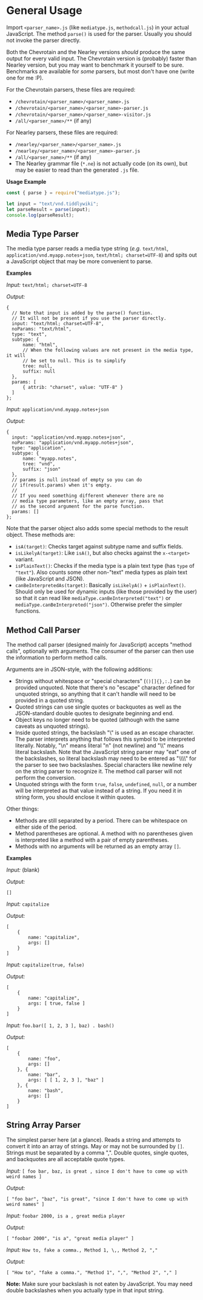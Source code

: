 General Usage
=============

Import `<parser_name>.js` (like `mediatype.js`, `methodcall.js`) in your actual
JavaScript. The method `parse()` is used for the parser. Usually you should not
invoke the parser directly.

Both the Chevrotain and the Nearley versions _should_ produce the same output 
for every valid input. The Chevrotain version is (probably) faster than Nearley
version, but you may want to benchmark it yourself to be sure. Benchmarks are 
available for _some_ parsers, but most don't have one (write one for me :P).

For the Chevrotain parsers, these files are required:
* `/chevrotain/<parser_name>/<parser_name>.js`
* `/chevrotain/<parser_name>/<parser_name>-parser.js`
* `/chevrotain/<parser_name>/<parser_name>-visitor.js`
* `/all/<parser_name>/**` (if any)

For Nearley parsers, these files are required:
* `/nearley/<parser_name>/<parser_name>.js`
* `/nearley/<parser_name>/<parser_name>-parser.js`
* `/all/<parser_name>/**` (if any)
* The Nearley grammar file (`*.ne`) is not actually code (on its own), but may
  be easier to read than the generated `.js` file.


**Usage Example**
```javascript
const { parse } = require("mediatype.js");

let input = "text/vnd.tiddlywiki";
let parseResult = parse(input);
console.log(parseResult);
```

Media Type Parser
-----------------

The media type parser reads a media type string (_e.g._ `text/html`, 
`application/vnd.myapp.notes+json`, `text/html; charset=UTF-8`) and spits out a 
JavaScript object that may be more convenient to parse.

**Examples**

*Input:* `text/html; charset=UTF-8`

*Output:*
```
{
  // Note that input is added by the parse() function. 
  // It will not be present if you use the parser directly.
  input: "text/html; charset=UTF-8",
  noParams: "text/html",
  type: "text",
  subtype: {
      name: "html",
      // When the following values are not present in the media type, it will
      // be set to null. This is to simplify
      tree: null,
      suffix: null
  },
  params: [
      { attrib: "charset", value: "UTF-8" }
  ]
};
```

*Input:* `application/vnd.myapp.notes+json`

*Output:*
```
{
  input: "application/vnd.myapp.notes+json",
  noParams: "application/vnd.myapp.notes+json",
  type: "application",
  subtype: {
      name: "myapp.notes",
      tree: "vnd",
      suffix: "json"
  },
  // params is null instead of empty so you can do
  // if(result.params) when it's empty.
  //
  // If you need something different whenever there are no 
  // media type parameters, like an empty array, pass that
  // as the second argument for the parse function.
  params: []
};
```

Note that the parser object also adds some special methods to the result object. 
These methods are:

* `isA(target)`: Checks target against subtype name and suffix fields.
* `isLikelyA(target)`: Like `isA()`, but also checks against the `x-<target>` 
                       variant.
* `isPlainText()`: Checks if the media type is a plain text type (has `type` 
                   of `"text"`). Also counts some other non-"text" media types
                   as plain text (like JavaScript and JSON).
* `canBeInterpretedAs(target)`: Basically `isLikelyA()` + `isPlainText()`.
                                Should only be used for dynamic inputs (like 
                                those provided by the user) so that it can read 
                                like `mediaType.canBeInterpreted("text")` or
                                `mediaType.canBeInterpreted("json")`. 
                                Otherwise prefer the simpler functions.

Method Call Parser
------------------

The method call parser (designed mainly for JavaScript) accepts "method calls", 
optionally with arguments. The consumer of the parser can then use the 
information to perform method calls.

Arguments are in JSON-style, with the following additions:
* Strings without whitespace or "special characters" (`()[]{},:.`) can be 
  provided unquoted. Note that there's no "escape" character defined for 
  unquoted strings, so anything that it can't handle will need to be provided in 
  a quoted string. 
* Quoted strings can use single quotes or backquotes as well as the 
  JSON-standard double quotes to designate beginning and end.
* Object keys no longer need to be quoted (although with the same caveats as 
  unquoted strings).
* Inside quoted strings, the backslash "\\" is used as an escape character. The 
  parser interprets anything that follows this symbol to be interpreted 
  literally. Notably, "\n" means literal "n" (not newline) and "\\\\" means 
  literal backslash. Note that the JavaScript string parser may "eat" one of the 
  backslashes, so literal backslash may need to be entered as "\\\\\\\\" for the 
  parser to see two backslashes. Special characters like newline rely on the 
  string parser to recognize it. The method call parser will not perform the 
  conversion.
* Unquoted strings with the form `true`, `false`, `undefined`, `null`, or a 
  number will be interpreted as that value instead of a string. If you need it 
  in string form, you should enclose it within quotes.

Other things:
* Methods are still separated by a period. There can be whitespace on either 
  side of the period.
* Method parentheses are optional. A method with no parentheses given is 
  interpreted like a method with a pair of empty parentheses.
* Methods with no arguments will be returned as an empty array `[]`.

**Examples**

*Input:* (blank)

*Output:*
```
[]
```

*Input:* `capitalize`

*Output:*
```
[
    { 
        name: "capitalize",
        args: []
    }
]
```

*Input:* `capitalize(true, false)`

*Output:*
```
[
    { 
        name: "capitalize",
        args: [ true, false ]
    }
]
```

*Input:* `foo.bar([ 1, 2, 3 ], baz) . bash()`

*Output:*
```
[
    { 
        name: "foo",
        args: []
    }, {
        name: "bar",
        args: [ [ 1, 2, 3 ], "baz" ]
    }, {
        name: "bash",
        args: []
    }
]
```

String Array Parser
-------------------

The simplest parser here (at a glance). Reads a string and attempts to convert 
it into an array of strings. May or may not be surrounded by `[]`. Strings must
be separated by a comma ",". Double quotes, single quotes, and backquotes are
all acceptable quote types.

*Input:* `[ foo bar, baz, is great , since I don't have to come up with weird names ]`

*Output:*
```
[ "foo bar", "baz", "is great", "since I don't have to come up with weird names" ]
```

*Input:* `foobar 2000, is a , great media player`

*Output:*
```
[ "foobar 2000", "is a", "great media player" ]
```

*Input:* `How to, fake a comma., Method 1, \,, Method 2, ","`

*Output:*
```
[ "How to", "fake a comma.", "Method 1", ",", "Method 2", "," ]
```
**Note:** Make sure your backslash is not eaten by JavaScript. You may need 
          double backslashes when you actually type in that input string. 